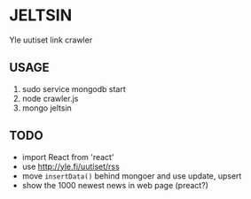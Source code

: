 # JELTSIN

Yle uutiset link crawler

## USAGE

1. sudo service mongodb start
1. node crawler.js
1. mongo jeltsin

## TODO

* import React from 'react'
* use http://yle.fi/uutiset/rss
* move `insertData()` behind mongoer and use update, upsert
* show the 1000 newest news in web page (preact?)

